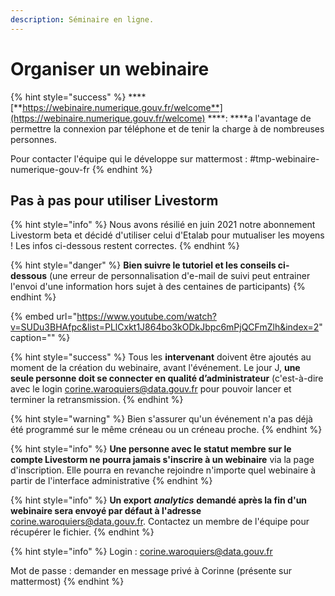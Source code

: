 ```yaml
---
description: Séminaire en ligne.
---
```


# Organiser un webinaire

{% hint style="success" %}
\*\*\*\*[**https://webinaire.numerique.gouv.fr/welcome**](https://webinaire.numerique.gouv.fr/welcome) ****: ****a l'avantage de permettre la connexion par téléphone et de tenir la charge à de nombreuses personnes.   
  
Pour contacter l'équipe qui le développe sur mattermost : \#tmp-webinaire-numerique-gouv-fr
{% endhint %}

## **Pas à pas pour utiliser Livestorm**

{% hint style="info" %}
Nous avons résilié en juin 2021 notre abonnement Livestorm beta et décidé d'utiliser celui d'Etalab pour mutualiser les moyens ! Les infos ci-dessous restent correctes. 
{% endhint %}

{% hint style="danger" %}
**Bien suivre le tutoriel et les conseils ci-dessous** \(une erreur de personnalisation d'e-mail de suivi peut entrainer l'envoi d'une information hors sujet à des centaines de participants\)
{% endhint %}

{% embed url="https://www.youtube.com/watch?v=SUDu3BHAfpc&list=PLlCxkt1J864bo3kODkJbpc6mPjQCFmZlh&index=2" caption="" %}

{% hint style="success" %}
Tous les **intervenant** doivent être ajoutés au moment de la création du webinaire, avant l'événement. Le jour J, **une seule personne doit se connecter en qualité d’administrateur** \(c'est-à-dire avec le login [corine.waroquiers@data.gouv.fr](mailto:corine.waroquiers@data.gouv.fr) pour pouvoir lancer et terminer la retransmission. 
{% endhint %}

{% hint style="warning" %}
Bien s'assurer qu'un événement n'a pas déjà été programmé sur le même créneau ou un créneau proche. 
{% endhint %}

{% hint style="info" %}
**Une personne avec le statut membre sur le compte Livestorm ne pourra jamais s'inscrire à un webinaire** via la page d'inscription. Elle pourra en revanche rejoindre n'importe quel webinaire à partir de l'interface administrative
{% endhint %}

{% hint style="info" %}
**Un export** _**analytics**_ **demandé après la fin d'un webinaire sera envoyé par défaut à l'adresse** [corine.waroquiers@data.gouv.fr](mailto:corine.waroquiers@data.gouv.fr). Contactez un membre de l'équipe pour récupérer le fichier. 
{% endhint %}

{% hint style="info" %}
Login : [corine.waroquiers@data.gouv.fr](mailto:corine.waroquiers@data.gouv.fr)

Mot de passe : demander en message privé à Corinne \(présente sur mattermost\)
{% endhint %}

